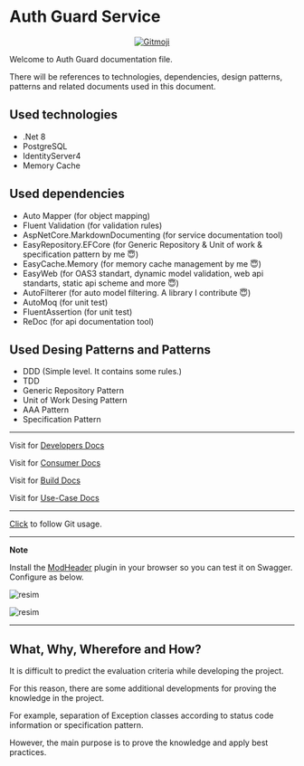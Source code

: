 # Auth Guard Service

<p align="center">
  <a href="https://gitmoji.carloscuesta.me">
    <img src="https://img.shields.io/badge/gitmoji-%20😜%20😍-FFDD67.svg?style=flat-square" alt="Gitmoji">
  </a> 
</p>

Welcome to Auth Guard documentation file.

There will be references to technologies, dependencies, design patterns, patterns and related documents used in this document.

## Used technologies

- .Net 8
- PostgreSQL
- IdentityServer4
- Memory Cache

## Used dependencies

- Auto Mapper (for object mapping)
- Fluent Validation (for validation rules)
- AspNetCore.MarkdownDocumenting (for service documentation tool)
- EasyRepository.EFCore (for Generic Repository & Unit of work & specification pattern by me 😇)
- EasyCache.Memory (for memory cache management by me 😇)
- EasyWeb (for OAS3 standart, dynamic model validation, web api standarts, static api scheme and more 😇)
- AutoFilterer (for auto model filtering. A library I contribute 😇)
- AutoMoq (for unit test)
- FluentAssertion (for unit test)
- ReDoc (for api documentation tool)

## Used Desing Patterns and Patterns

- DDD (Simple level. It contains some rules.)
- TDD
- Generic Repository Pattern
- Unit of Work Desing Pattern
- AAA Pattern
- Specification Pattern

****

Visit for [Developers Docs](https://github.com/furkandeveloper/AuthGuard/tree/master/src/AuthGuard.Api/Docs/Developers)

Visit for [Consumer Docs](https://github.com/furkandeveloper/AuthGuard/tree/master/src/AuthGuard.Api/Docs/Consumers)

Visit for [Build Docs](https://github.com/furkandeveloper/AuthGuard/blob/master/src/AuthGuard.Api/Docs/App/Build.md)

Visit for [Use-Case Docs](https://github.com/furkandeveloper/AuthGuard/blob/master/src/AuthGuard.Api/Docs/App/UseCase.md)

****

[Click](https://github.com/furkandeveloper/AuthGuard/pulls?q=is%3Apr+is%3Aclosed) to follow Git usage.

****

**Note**

Install the [ModHeader](https://chrome.google.com/webstore/detail/modheader/idgpnmonknjnojddfkpgkljpfnnfcklj) plugin in your browser so you can test it on Swagger. Configure as below.

![resim](https://user-images.githubusercontent.com/47147484/183923235-f7194fa6-899e-42af-a314-d2f158c6104e.png)

![resim](https://user-images.githubusercontent.com/47147484/184094179-94a78a34-d94d-444f-bd7a-32c82a925120.png)


****

## What, Why, Wherefore and How?

It is difficult to predict the evaluation criteria while developing the project.

For this reason, there are some additional developments for proving the knowledge in the project.

For example, separation of Exception classes according to status code information or specification pattern.

However, the main purpose is to prove the knowledge and apply best practices.

